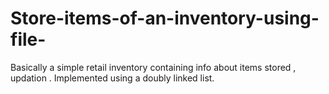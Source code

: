 # Store-items-of-an-inventory-using-file-
Basically a simple retail inventory containing info about items stored , updation . Implemented using a doubly linked list.


